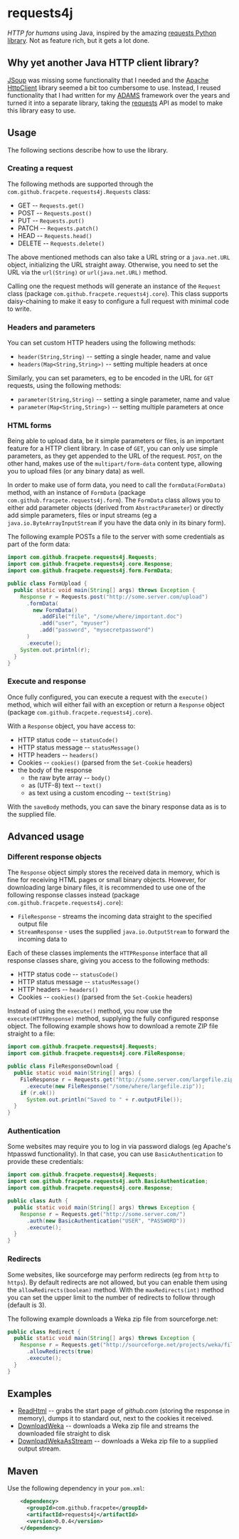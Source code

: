 # requests4j
*HTTP for humans* using Java, inspired by the amazing [requests Python library](https://2.python-requests.org/en/master/).
Not as feature rich, but it gets a lot done.

## Why yet another Java HTTP client library? 
[JSoup](https://jsoup.org/) was missing some functionality that I needed and 
the [Apache HttpClient](http://hc.apache.org/httpcomponents-client-ga/)
library seemed a bit too cumbersome to use. Instead, I reused functionality
that I had written for my [ADAMS](https://adams.cms.waikato.ac.nz/) framework
over the years and turned it into a separate library, taking
the [requests](https://2.python-requests.org/en/master/) API as model to make
this library easy to use.


## Usage
The following sections describe how to use the library.

### Creating a request
The following methods are supported through the `com.github.fracpete.requests4j.Requests` class:
* GET -- `Requests.get()`
* POST -- `Requests.post()`
* PUT -- `Requests.put()`
* PATCH -- `Requests.patch()`
* HEAD -- `Requests.head()`
* DELETE -- `Requests.delete()`

The above mentioned methods can also take a URL string or a `java.net.URL` object,
initializing the URL straight away. Otherwise, you need to set the URL via 
the `url(String)` or `url(java.net.URL)` method. 

Calling one the request methods will generate an instance of the `Request` 
class (package `com.github.fracpete.requests4j.core`). This class supports
daisy-chaining to make it easy to configure a full request with minimal code 
to write.


### Headers and parameters
You can set custom HTTP headers using the following methods:
* `header(String,String)` -- setting a single header, name and value
* `headers(Map<String,String>)` -- setting multiple headers at once

Similarly, you can set parameters, eg to be encoded in the URL for `GET` 
requests, using the following methods:
* `parameter(String,String)` -- setting a single parameter, name and value
* `parameter(Map<String,String>)` -- setting multiple parameters at once


### HTML forms
Being able to upload data, be it simple parameters or files, is an important
feature for a HTTP client library. In case of `GET`, you can only use simple
parameters, as they get appended to the URL of the request. `POST`, on the
other hand, makes use of the `multipart/form-data` content type, allowing
you to upload files (or any binary data) as well.

In order to make use of form data, you need to call the `formData(FormData)`
method, with an instance of `FormData` (package `com.github.fracpete.requests4j.form`).
The `FormData` class allows you to either add parameter objects (derived from `AbstractParameter`)
or directly add simple parameters, files or input streams (eg a `java.io.ByteArrayInputStream` 
if you have the data only in its binary form).

The following example POSTs a file to the server with some credentials as part
of the form data: 

```java
import com.github.fracpete.requests4j.Requests;
import com.github.fracpete.requests4j.core.Response;
import com.github.fracpete.requests4j.form.FormData;

public class FormUpload {
  public static void main(String[] args) throws Exception {
    Response r = Requests.post("http://some.server.com/upload")
      .formData(
        new FormData()
          .addFile("file", "/some/where/important.doc")
          .add("user", "myuser")
          .add("password", "mysecretpassword")
      )
      .execute();
    System.out.printnl(r);
  }
}
```


### Execute and response
Once fully configured, you can execute a request with the `execute()` method,
which will either fail with an exception or return a `Response` object (package 
`com.github.fracpete.requests4j.core`).

With a `Response` object, you have access to:
* HTTP status code -- `statusCode()`
* HTTP status message -- `statusMessage()`
* HTTP headers -- `headers()`
* Cookies -- `cookies()` (parsed from the `Set-Cookie` headers)
* the body of the response
  * the raw byte array -- `body()`
  * as (UTF-8) text -- `text()`
  * as text using a custom encoding -- `text(String)`

With the `saveBody` methods, you can save the binary response data as is to the 
supplied file.


## Advanced usage
### Different response objects
The `Response` object simply stores the received data in memory, which is fine
for receiving HTML pages or small binary objects. However, for downloading
large binary files, it is recommended to use one of the following response
classes instead (package `com.github.fracpete.requests4j.core`):
* `FileResponse` - streams the incoming data straight to the specified output file
* `StreamResponse` - uses the supplied `java.io.OutputStream` to forward the incoming data to  

Each of these classes implements the `HTTPResponse` interface that all response
classes share, giving you access to the following methods:
* HTTP status code -- `statusCode()`
* HTTP status message -- `statusMessage()`
* HTTP headers -- `headers()`
* Cookies -- `cookies()` (parsed from the `Set-Cookie` headers)

Instead of using the `execute()` method, you now use the `execute(HTTPResponse)` 
method, supplying the fully configured response object. The following example
shows how to download a remote ZIP file straight to a file:
```java
import com.github.fracpete.requests4j.Requests;
import com.github.fracpete.requests4j.core.FileResponse;

public class FileResponseDownload {
  public static void main(String[] args) {
    FileResponse r = Requests.get("http://some.server.com/largefile.zip")
      .execute(new FileResponse("/some/where/largefile.zip"));
    if (r.ok())
      System.out.println("Saved to " + r.outputFile());
  }
}
```

### Authentication
Some websites may require you to log in via password dialogs (eg Apache's htpasswd functionality).
In that case, you can use `BasicAuthentication` to provide these credentials:

```java
import com.github.fracpete.requests4j.Requests;
import com.github.fracpete.requests4j.auth.BasicAuthentication;
import com.github.fracpete.requests4j.core.Response;

public class Auth {
  public static void main(String[] args) throws Exception {
    Response r = Requests.get("http://some.server.com/")
      .auth(new BasicAuthentication("USER", "PASSWORD"))
      .execute();
  }
}
```

### Redirects
Some websites, like sourceforge may perform redirects (eg from `http` to `https`).
By default redirects are not allowed, but you can enable them using the 
`allowRedirects(boolean)` method. With the `maxRedirects(int)` method you can 
set the upper limit to the number of redirects to follow through (default is 3).

The following example downloads a Weka zip file from sourceforge.net:

```java
public class Redirect {
  public static void main(String[] args) throws Exception {
    Response r = Requests.get("http://sourceforge.net/projects/weka/files/weka-3-9/3.9.3/weka-3-9-3.zip/download")
      .allowRedirects(true)
      .execute();
  }
}
```


## Examples

* [ReadHtml](src/main/java/com/github/fracpete/requests4j/examples/ReadHtml.java) -- grabs the start
  page of *github.com* (storing the response in memory), dumps it to standard out, next to the cookies it received. 
* [DownloadWeka](src/main/java/com/github/fracpete/requests4j/examples/DownloadWeka.java) -- downloads 
  a Weka zip file and streams the downloaded file straight to disk
* [DownloadWekaAsStream](src/main/java/com/github/fracpete/requests4j/examples/DownloadWekaAsStream.java) -- downloads 
  a Weka zip file to a supplied output stream.
 

## Maven
Use the following dependency in your `pom.xml`:
```xml
    <dependency>
      <groupId>com.github.fracpete</groupId>
      <artifactId>requests4j</artifactId>
      <version>0.0.4</version>
    </dependency>
```